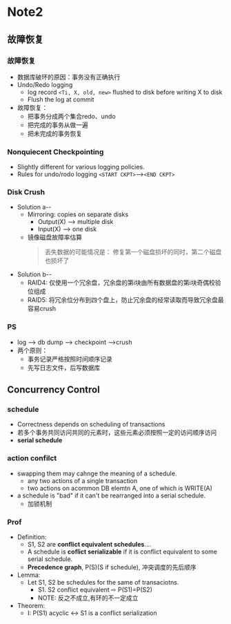 # Note2

## 故障恢复 

### 故障恢复

* 数据库破环的原因：事务没有正确执行
* Undo/Redo logging
	- log record `<Ti, X, old, new>` flushed to disk before writing X to disk
	- Flush the log at commit
* 故障恢复：
	- 把事务分成两个集合redo、undo
	- 把完成的事务从做一遍
	- 把未完成的事务恢复 

### Nonquiecent Checkpointing

* Slightly different for various logging policies.
* Rules for undo/rodo logging
	`<START CKPT>`-->`<END CKPT>`

### Disk Crush

* Solution a-- 
	* Mirroring: copies on separate disks
		- Output(X) --> multiple disk
		- Input(X) --> one disk
	* 镜像磁盘故障率估算
		> 丢失数据的可能情况是： 修复第一个磁盘损坏的同时，第二个磁盘也损坏了
* Solution b--
	* RAID4: 仅使用一个冗余盘，冗余盘的第i块由所有数据盘的第i块奇偶校验位组成
	* RAID5: 将冗余位分布到四个盘上，防止冗余盘的经常读取而导致冗余盘最容易crush

### PS

* log --> db dump --> checkpoint -->crush
* 两个原则：
	- 事务记录严格按照时间顺序记录
	- 先写日志文件，后写数据库

## Concurrency Control

### schedule

* Correctness depends on scheduling of transactions
* 若多个事务共同访问共同的元素时，这些元素必须按照一定的访问顺序访问
* **serial schedule**

### action confilct

* swapping them may cahnge the meaning of a schedule.
	- any two actions of a single transaction
	- two actions on acommon DB elemtn A, one of which is WRITE(A)
* a schedule is "bad" if it can't be rearranged into a serial schedule.
	- 加锁机制

### Prof

* Definition:
	- S1, S2 are **conflict equivalent schedules**....
	- A schedule is **coflict serializable** if it is conflict equivalent to some serial schedule.
	- **Precedence graph**, P(S)(S if schedule), 冲突调度的先后顺序
* Lemma:
	- Let S1, S2 be schedules for the same of transaciotns.	
		- S1. S2 conflict equivalent ⇨ P(S1)=P(S2)
		- NOTE: 反之不成立,有环的不一定成立
* Theorem:
	* I: P(S1) acyclic ↔ S1 is a conflict serialization


